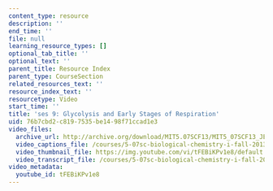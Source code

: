 ```yaml
---
content_type: resource
description: ''
end_time: ''
file: null
learning_resource_types: []
optional_tab_title: ''
optional_text: ''
parent_title: Resource Index
parent_type: CourseSection
related_resources_text: ''
resource_index_text: ''
resourcetype: Video
start_time: ''
title: 'ses 9: Glycolysis and Early Stages of Respiration'
uid: 76b7cbd2-c819-7535-be14-98f71ccad1e3
video_files:
  archive_url: http://archive.org/download/MIT5.07SCF13/MIT5_07SCF13_JE-Ses09_300k.mp4
  video_captions_file: /courses/5-07sc-biological-chemistry-i-fall-2013/766345d300d9507db6b2642adc368093_tFEBiKPv1e8.vtt
  video_thumbnail_file: https://img.youtube.com/vi/tFEBiKPv1e8/default.jpg
  video_transcript_file: /courses/5-07sc-biological-chemistry-i-fall-2013/75071e8769f6a9e192d0abdad6fba607_tFEBiKPv1e8.pdf
video_metadata:
  youtube_id: tFEBiKPv1e8
---
```

